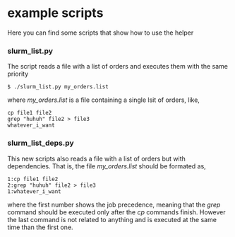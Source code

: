 # example scripts

Here you can find some scripts that show how to use the helper

### slurm\_list.py

The script reads a file with a list of orders and executes them with the same priority

```
$ ./slurm_list.py my_orders.list
```

where *my\_orders.list* is a file containing a single lsit of orders, like,

```
cp file1 file2
grep "huhuh" file2 > file3
whatever_i_want
```

### slurm\_list\_deps.py

This new scripts also reads a file with a list of orders but with dependencies. That is, the file
*my\_orders.list* should be formated as,

```
1:cp file1 file2
2:grep "huhuh" file2 > file3
1:whatever_i_want
```

where the first number shows the job precedence, meaning that the *grep* command should be executed only after the *cp* commands finish. However the last command is not related to anything and is executed at the same time than the first one.

